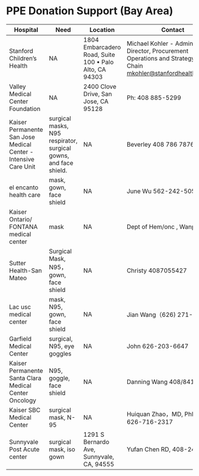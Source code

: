 # PPE Donation Support (Bay Area)

| Hospital | Need | Location | Contact |
| --- | --- | --- | --- |
| Stanford Children’s Health | NA | 1804 Embarcadero Road, Suite 100 • Palo Alto, CA 94303| Michael Kohler - Administrative Director, Procurement Operations and Strategy Supply Chain mkohler@stanfordhealthcare.org |
| Valley Medical Center Foundation | NA | 2400 Clove Drive, San Jose, CA 95128 | Ph: 408 885-5299 |
| Kaiser Permanente San Jose Medical Center - Intensive Care Unit | surgical masks, N95 respirator, surgical gowns, and face shield.| NA | Beverley 408 786 7876 | 
| el encanto health care | mask, gown, face shield | NA | June Wu 562-242-5050 |
| Kaiser Ontario/ FONTANA medical center | mask | NA | Dept of Hem/onc , Wanping Hu | 
| Sutter Health-San Mateo | Surgical Mask, N95， gown, face shield | NA | Christy 4087055427 |
| Lac usc medical center | mask, N95, gown, face shield | NA | Jian Wang（626) 271-6980 |
| Garfield Medical Center | surgical, N95, eye goggles | NA | John 626-203-6647 |
| Kaiser Permanente Santa Clara Medical Center Oncology | N95, goggle, face shield | NA | Danning Wang 408/841-6988 |
| Kaiser SBC Medical Center | surgical mask, N-95 | NA | Huiquan  Zhao，MD, PhD 1-626-716-2317
| Sunnyvale Post Acute center | surgical mask, iso gown | 1291 S Bernardo Ave, Sunnyvale, CA, 94555 | Yufan Chen RD, 408-245-8070 |


